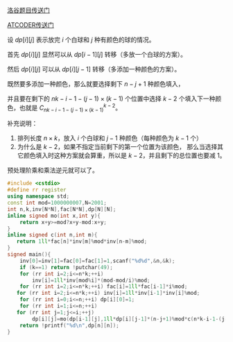 [洛谷题目传送门](https://www.luogu.com.cn/problem/AT2000)

[ATCODER传送门](https://atcoder.jp/contests/agc002/tasks/agc002_f)

设 $dp[i][j]$ 表示放完 $i$ 个白球和 $j$ 种有颜色的球的情况。

首先 $dp[i][j]$ 显然可以从 $dp[i-1][j]$ 转移（多放一个白球的方案）。

然后 $dp[i][j]$ 可以从 $dp[i][j-1]$ 转移（多添加一种颜色的方案）。

既然要多添加一种颜色，那么就要选择剩下 $n-j+1$ 种颜色填入，

并且要在剩下的 $nk-i-1-(j-1)\times(k-1)$ 个位置中选择 $k-2$ 个填入下一种颜色，也就是 $C_{nk-i-1-(j-1)\times (k-1)}^{k-2}$。

补充说明：

1. 排列长度 $n\times k$，放入 $i$ 个白球和 $j-1$ 种颜色（每种颜色为 $k-1$ 个）
2. 为什么是 $k-2$，如果不指定当前剩下的第一个位置为该颜色，
那么当选择其它颜色填入时这种方案就会算重，所以是 $k-2$，并且剩下的总位置也要减 1。

预处理阶乘和乘法逆元就可以了。
```cpp
#include <cstdio>
#define rr register
using namespace std;
const int mod=1000000007,N=2001;
int n,k,inv[N*N],fac[N*N],dp[N][N];
inline signed mo(int x,int y){
    return x+y>=mod?x+y-mod:x+y;
}
inline signed c(int n,int m){
   return 1ll*fac[n]*inv[m]%mod*inv[n-m]%mod;
}
signed main(){
	inv[0]=inv[1]=fac[0]=fac[1]=1,scanf("%d%d",&n,&k);
	if (k==1) return !putchar(49);
	for (rr int i=2;i<=n*k;++i)
        inv[i]=1ll*inv[mod%i]*(mod-mod/i)%mod;
	for (rr int i=2;i<=n*k;++i) fac[i]=1ll*fac[i-1]*i%mod;
   for (rr int i=2;i<=n*k;++i) inv[i]=1ll*inv[i-1]*inv[i]%mod;
	for (rr int i=0;i<=n;++i) dp[i][0]=1;
	for (rr int i=1;i<=n;++i)
   for (rr int j=1;j<=i;++j)
	    dp[i][j]=mo(dp[i-1][j],1ll*dp[i][j-1]*(n-j+1)%mod*c(n*k-i-1-(j-1)*(k-1),k-2)%mod);
	return !printf("%d\n",dp[n][n]);
}
```